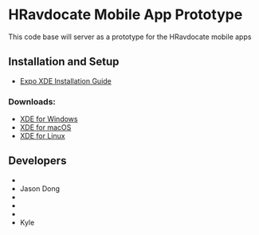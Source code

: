 # HRavdocate Mobile App Prototype
This code base will server as a prototype for the HRavdocate mobile apps

## Installation and Setup
  * [Expo XDE Installation Guide](https://docs.expo.io/versions/latest/introduction/installation.html)
### Downloads:
  * [XDE for Windows](https://xde-updates.exponentjs.com/download/win32)
  * [XDE for macOS](https://xde-updates.exponentjs.com/download/mac)
  * [XDE for Linux](https://xde-updates.exponentjs.com/download/mac)

## Developers
  *
  * Jason Dong
  *
  *
  *
  * Kyle
